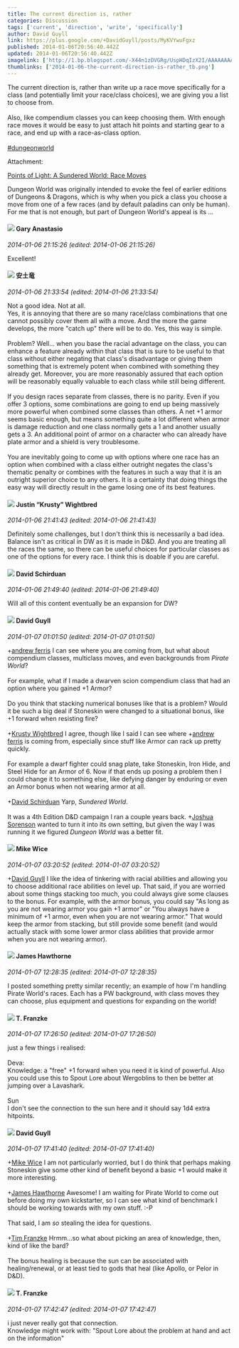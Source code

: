 ```yaml
---
title: The current direction is, rather
categories: Discussion
tags: ['current', 'direction', 'write', 'specifically']
author: David Guyll
link: https://plus.google.com/+DavidGuyll/posts/MyKVYwuFgxz
published: 2014-01-06T20:56:40.442Z
updated: 2014-01-06T20:56:40.442Z
imagelink: ['http://1.bp.blogspot.com/-X44n1zDVGRg/UspHDqIzX2I/AAAAAAAAH28/i--wtMTSbEM/s1600/385_wr_deva.jpg']
thumblinks: ['2014-01-06-the-current-direction-is-rather_tb.png']
---
```


The current direction is, rather than write up a race move specifically for a class (and potentially limit your race/class choices), we are giving you a list to choose from.<br /><br />Also, like compendium classes you can keep choosing them. With enough race moves it would be easy to just attach hit points and starting gear to a race, and end up with a race-as-class option.<br /><br /> <a rel="nofollow" class="ot-hashtag" href="https://plus.google.com/s/%23dungeonworld/posts">#dungeonworld</a>  


Attachment:

<a href='http://daegames.blogspot.com/2014/01/a-sundered-world-race-moves.html'>Points of Light: A Sundered World: Race Moves</a>


Dungeon World was originally intended to evoke the feel of earlier editions of Dungeons & Dragons, which is why when you pick a class you choose a move from one of a few races (and by default paladins can only be human). For me that is not enough, but part of Dungeon World's appeal is its ...
<div id='comment z12htlohuy20eng3x22vxd3hvynbu30ua'>
  <h4><img src='{{site.baseurl}}//images/avatars/113793360676683955064_photo.jpg'> Gary Anastasio</h4>
      <p><cite>2014-01-06 21:15:26 (edited: 2014-01-06 21:15:26)</cite></p>
        <p>Excellent!</p>
</div>
        

<div id='comment z12htlohuy20eng3x22vxd3hvynbu30ua'>
  <h4><img src='{{site.baseurl}}//images/avatars/108052689315378439184_photo.jpg'> 安土竜</h4>
      <p><cite>2014-01-06 21:33:54 (edited: 2014-01-06 21:33:54)</cite></p>
        <p>Not a good idea. Not at all.<br />Yes, it is annoying that there are so many race/class combinations that one cannot possibly cover them all with a move. And the more the game develops, the more &quot;catch up&quot; there will be to do. Yes, this way is simple.<br /><br />Problem? Well... when you base the racial advantage on the class, you can enhance a feature already within that class that is sure to be useful to that class without either negating that class&#39;s disadvantage or giving them something that is extremely potent when combined with something they already get. Moreover, you are more reasonably assured that each option will be reasonably equally valuable to each class while still being different.<br /><br />If you design races separate from classes, there is no parity. Even if you offer 3 options, some combinations are going to end up being massively more powerful when combined some classes than others. A net +1 armor seems basic enough, but means something quite a lot different when armor is damage reduction and one class normally gets a 1 and another usually gets a 3. An additional point of armor on a character who can already have plate armor and a shield is very troublesome.<br /><br />You are inevitably going to come up with options where one race has an option when combined with a class either outright negates the class&#39;s thematic penalty or combines with the features in such a way that it is an outright superior choice to any others. It is a certainty that doing things the easy way will directly result in the game losing one of its best features.</p>
</div>
        

<div id='comment z12htlohuy20eng3x22vxd3hvynbu30ua'>
  <h4><img src='{{site.baseurl}}//images/avatars/116619544191940331555_photo.jpg'> Justin “Krusty” Wightbred</h4>
      <p><cite>2014-01-06 21:41:43 (edited: 2014-01-06 21:41:43)</cite></p>
        <p>Definitely some challenges, but I don&#39;t think this is necessarily a bad idea. Balance isn&#39;t as critical in DW as it is made in D&amp;D. And you are treating all the races the same, so there can be useful choices for particular classes as one of the options for every race. I think this is doable if you are careful.</p>
</div>
        

<div id='comment z12htlohuy20eng3x22vxd3hvynbu30ua'>
  <h4><img src='{{site.baseurl}}//images/avatars/116124411286229550721_photo.jpg'> David Schirduan</h4>
      <p><cite>2014-01-06 21:49:40 (edited: 2014-01-06 21:49:40)</cite></p>
        <p>Will all of this content eventually be an expansion for DW? </p>
</div>
        

<div id='comment z12htlohuy20eng3x22vxd3hvynbu30ua'>
  <h4><img src='{{site.baseurl}}//images/avatars/117134143142507309944_photo.jpg'> David Guyll</h4>
      <p><cite>2014-01-07 01:01:50 (edited: 2014-01-07 01:01:50)</cite></p>
        <p><span class="proflinkWrapper"><span class="proflinkPrefix">+</span><a class="proflink" href="https://plus.google.com/108052689315378439184" oid="108052689315378439184">andrew ferris</a></span> I can see where you are coming from, but what about compendium classes, multiclass moves, and even backgrounds from <i>Pirate World</i>?<br /><br />For example, what if I made a dwarven scion compendium class that had an option where you gained +1 Armor?<br /><br />Do you think that stacking numerical bonuses like that is a problem? Would it be such a big deal if Stoneskin were changed to a situational bonus, like +1 forward when resisting fire?<br /><br /><span class="proflinkWrapper"><span class="proflinkPrefix">+</span><a class="proflink" href="https://plus.google.com/116619544191940331555" oid="116619544191940331555">Krusty Wightbred</a></span> I agree, though like I said I can see where <span class="proflinkWrapper"><span class="proflinkPrefix">+</span><a class="proflink" href="https://plus.google.com/108052689315378439184" oid="108052689315378439184">andrew ferris</a></span> is coming from, especially since stuff like Armor can rack up pretty quickly.<br /><br />For example a dwarf fighter could snag plate, take Stoneskin, Iron Hide, and Steel Hide for an Armor of 6. Now if that ends up posing a problem then I could change it to something else, like defying danger by enduring or even an Armor bonus when not wearing armor at all.<br /><br /><span class="proflinkWrapper"><span class="proflinkPrefix">+</span><a class="proflink" href="https://plus.google.com/116124411286229550721" oid="116124411286229550721">David Schirduan</a></span> Yarp, <i>Sundered World</i>.<br /><br />It was a 4th Edition D&amp;D campaign I ran a couple years back. <span class="proflinkWrapper"><span class="proflinkPrefix">+</span><a class="proflink" href="https://plus.google.com/102741417166587933949" oid="102741417166587933949">Joshua Sorenson</a></span> wanted to turn it into its own setting, but given the way I was running it we figured <i>Dungeon World</i> was a better fit.</p>
</div>
        

<div id='comment z12htlohuy20eng3x22vxd3hvynbu30ua'>
  <h4><img src='{{site.baseurl}}//images/avatars/110641367856269006029_photo.jpg'> Mike Wice</h4>
      <p><cite>2014-01-07 03:20:52 (edited: 2014-01-07 03:20:52)</cite></p>
        <p><span class="proflinkWrapper"><span class="proflinkPrefix">+</span><a class="proflink" href="https://plus.google.com/117134143142507309944" oid="117134143142507309944">David Guyll</a></span> I like the idea of tinkering with racial abilities and allowing you to choose additional race abilities on level up. That said, if you are worried about some things stacking too much, you could always give some clauses to the bonus. For example, with the armor bonus, you could say &quot;As long as you are not wearing armor you gain +1 armor&quot; or &quot;You always have a minimum of +1 armor, even when you are not wearing armor.&quot; That would keep the armor from stacking, but still provide some benefit (and would actually stack with some lower armor class abilities that provide armor when you are not wearing armor). </p>
</div>
        

<div id='comment z12htlohuy20eng3x22vxd3hvynbu30ua'>
  <h4><img src='{{site.baseurl}}//images/avatars/105474339582381748699_photo.jpg'> James Hawthorne</h4>
      <p><cite>2014-01-07 12:28:35 (edited: 2014-01-07 12:28:35)</cite></p>
        <p>I posted something pretty similar recently; an example of how I&#39;m handling Pirate World&#39;s races. Each has a PW background, with class moves they can choose, plus equipment and questions for expanding on the world!</p>
</div>
        

<div id='comment z12htlohuy20eng3x22vxd3hvynbu30ua'>
  <h4><img src='{{site.baseurl}}//images/avatars/110330901807759406775_photo.jpg'> T. Franzke</h4>
      <p><cite>2014-01-07 17:26:50 (edited: 2014-01-07 17:26:50)</cite></p>
        <p>just a few things i realised: <br /><br />Deva: <br />Knowledge: a &quot;free&quot; +1 forward when you need it is kind of powerful. Also you could use this to Spout Lore about Wergoblins to then be better at jumping over a Lavashark. <br /><br />Sun<br />I don&#39;t see the connection to the sun here and it should say 1d4 extra hitpoints. </p>
</div>
        

<div id='comment z12htlohuy20eng3x22vxd3hvynbu30ua'>
  <h4><img src='{{site.baseurl}}//images/avatars/117134143142507309944_photo.jpg'> David Guyll</h4>
      <p><cite>2014-01-07 17:41:40 (edited: 2014-01-07 17:41:40)</cite></p>
        <p><span class="proflinkWrapper"><span class="proflinkPrefix">+</span><a class="proflink" href="https://plus.google.com/110641367856269006029" oid="110641367856269006029">Mike Wice</a></span> I am not particularly worried, but I do think that perhaps making Stoneskin give some other kind of benefit beyond a basic +1 would make it more interesting.<br /><br /><span class="proflinkWrapper"><span class="proflinkPrefix">+</span><a class="proflink" href="https://plus.google.com/105474339582381748699" oid="105474339582381748699">James Hawthorne</a></span> Awesome! I am waiting for Pirate World to come out before doing my own kickstarter, so I can see what kind of benchmark I should be working towards with my own stuff. :-P<br /><br />That said, I am <i>so</i> stealing the idea for questions.<br /><br /><span class="proflinkWrapper"><span class="proflinkPrefix">+</span><a class="proflink" href="https://plus.google.com/110330901807759406775" oid="110330901807759406775">Tim Franzke</a></span> Hrmm...so what about picking an area of knowledge, then, kind of like the bard?<br /><br />The bonus healing is because the sun can be associated with healing/renewal, or at least tied to gods that heal (like Apollo, or Pelor in D&amp;D).</p>
</div>
        

<div id='comment z12htlohuy20eng3x22vxd3hvynbu30ua'>
  <h4><img src='{{site.baseurl}}//images/avatars/110330901807759406775_photo.jpg'> T. Franzke</h4>
      <p><cite>2014-01-07 17:42:47 (edited: 2014-01-07 17:42:47)</cite></p>
        <p>i just never really got that connection. <br />Knowledge might work with: &quot;Spout Lore about the problem at hand and act on the information&quot; </p>
</div>
        